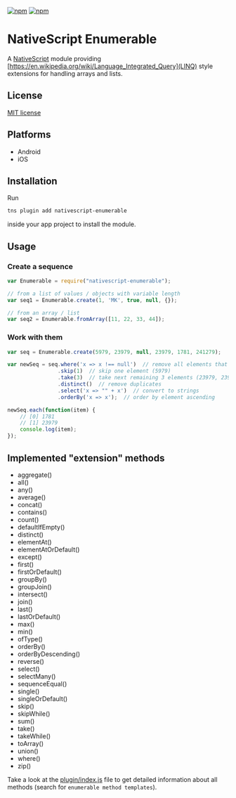 [![npm](https://img.shields.io/npm/v/nativescript-enumerable.svg)](https://www.npmjs.com/package/nativescript-enumerable)
[![npm](https://img.shields.io/npm/dt/nativescript-enumerable.svg?label=npm%20downloads)](https://www.npmjs.com/package/nativescript-enumerable)

# NativeScript Enumerable

A [NativeScript](https://nativescript.org/) module providing [https://en.wikipedia.org/wiki/Language_Integrated_Query](LINQ) style extensions for handling arrays and lists.

## License

[MIT license](https://raw.githubusercontent.com/mkloubert/nativescript-enumerable/master/LICENSE)

## Platforms

* Android
* iOS

## Installation

Run

```bash
tns plugin add nativescript-enumerable
```

inside your app project to install the module.

## Usage

### Create a sequence

```javascript
var Enumerable = require("nativescript-enumerable");

// from a list of values / objects with variable length
var seq1 = Enumerable.create(1, 'MK', true, null, {});

// from an array / list
var seq2 = Enumerable.fromArray([11, 22, 33, 44]);
```

### Work with them

```javascript
var seq = Enumerable.create(5979, 23979, null, 23979, 1781, 241279);

var newSeq = seq.where('x => x !== null')  // remove all elements that are (null)
                .skip(1)  // skip one element (5979)
                .take(3)  // take next remaining 3 elements (23979, 23979, 1781)
                .distinct()  // remove duplicates
                .select('x => "" + x')  // convert to strings
                .orderBy('x => x');  // order by element ascending

newSeq.each(function(item) {
    // [0] 1781
    // [1] 23979
    console.log(item);
});
```

## Implemented "extension" methods

* aggregate()
* all()
* any()
* average()
* concat()
* contains()
* count()
* defaultIfEmpty()
* distinct()
* elementAt()
* elementAtOrDefault()
* except()
* first()
* firstOrDefault()
* groupBy()
* groupJoin()
* intersect()
* join()
* last()
* lastOrDefault()
* max()
* min()
* ofType()
* orderBy()
* orderByDescending()
* reverse()
* select()
* selectMany()
* sequenceEqual()
* single()
* singleOrDefault()
* skip()
* skipWhile()
* sum()
* take()
* takeWhile()
* toArray()
* union()
* where()
* zip()

Take a look at the [plugin/index.js](https://github.com/mkloubert/nativescript-enumerable/blob/master/plugin/index.js) file to get detailed information about all methods (search for `enumerable method templates`).

